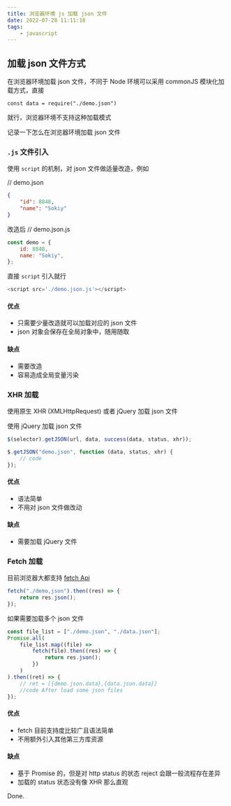 ```yaml
---
title: 浏览器环境 js 加载 json 文件
date: 2022-07-28 11:11:18
tags:
    - javascript
---
```


## 加载 json 文件方式

在浏览器环境加载 json 文件，不同于 Node 环境可以采用 commonJS 模块化加载方式，直接

```
const data = require("./demo.json")
```

就行，浏览器环境不支持这种加载模式

记录一下怎么在浏览器环境加载 json 文件

### `.js` 文件引入

使用 `script` 的机制，对 json 文件做适量改造，例如

// demo.json

```json
{
	"id": 8848,
	"name": "Sokiy"
}
```

改造后
// demo.json.js

```javascript
const demo = {
	id: 8848,
	name: "Sokiy",
};
```

直接 `script` 引入就行

```javascript
<script src='./demo.json.js'></script>
```

#### 优点

-   只需要少量改造就可以加载对应的 json 文件
-   json 对象会保存在全局对象中，随用随取

#### 缺点

-   需要改造
-   容易造成全局变量污染

### XHR 加载

使用原生 XHR (XMLHttpRequest) 或者 jQuery 加载 json 文件

使用 jQuery 加载 json 文件

```javascript
$(selector).getJSON(url, data, success(data, status, xhr));

$.getJSON("demo.json", function (data, status, xhr) {
	// code
});
```

#### 优点

-   语法简单
-   不用对 json 文件做改动

#### 缺点

-   需要加载 jQuery 文件

### Fetch 加载

目前浏览器大都支持 [fetch Api](https://developer.mozilla.org/en-US/docs/Web/API/Fetch_API)

```javascript
fetch("./demo,json").then((res) => {
	return res.json();
});
```

如果需要加载多个 json 文件

```javascript
const file_list = ["./demo.json", "./data.json"];
Promise.all(
	file_list.map((file) =>
		fetch(file).then((res) => {
			return res.json();
		})
	)
).then((ret) => {
	// ret = [{demo.json.data},{data.json.data}]
	//code After load some json files
});
```

#### 优点

-   fetch 目前支持度比较广且语法简单
-   不用额外引入其他第三方库资源

#### 缺点

-   基于 Promise 的，但是对 http status 的状态 reject 会跟一般流程存在差异
-   加载的 status 状态没有像 XHR 那么直观

Done.
